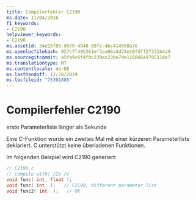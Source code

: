 ```yaml
---
title: Compilerfehler C2190
ms.date: 11/04/2016
f1_keywords:
- C2190
helpviewer_keywords:
- C2190
ms.assetid: 34e15f85-d979-4948-80fc-46c414508a70
ms.openlocfilehash: 027c7f49b361ef3aa06a4d74e10f0ff27331b4a9
ms.sourcegitcommit: a5fa9c6f4f0c239ac23be7de116066a978511de7
ms.translationtype: MT
ms.contentlocale: de-DE
ms.lasthandoff: 12/20/2019
ms.locfileid: "75301885"
---
```

# <a name="compiler-error-c2190"></a>Compilerfehler C2190

erste Parameterliste länger als Sekunde

Eine C-Funktion wurde ein zweites Mal mit einer kürzeren Parameterliste deklariert. C unterstützt keine überladenen Funktionen.

Im folgenden Beispiel wird C2190 generiert:

```c
// C2190.c
// compile with: /Za /c
void func( int, float );
void func( int  );   // C2190, different parameter list
void func2( int  );   // OK
```
